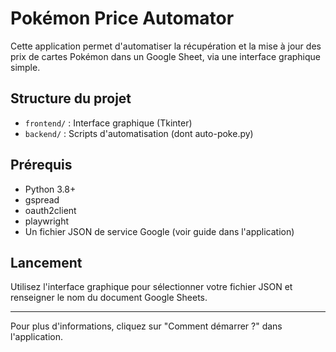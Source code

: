 # Pokémon Price Automator

Cette application permet d'automatiser la récupération et la mise à jour des prix de cartes Pokémon dans un Google Sheet, via une interface graphique simple.

## Structure du projet

- `frontend/` : Interface graphique (Tkinter)
- `backend/` : Scripts d'automatisation (dont auto-poke.py)

## Prérequis
- Python 3.8+
- gspread
- oauth2client
- playwright
- Un fichier JSON de service Google (voir guide dans l'application)

## Lancement
Utilisez l'interface graphique pour sélectionner votre fichier JSON et renseigner le nom du document Google Sheets.

---

Pour plus d'informations, cliquez sur "Comment démarrer ?" dans l'application. 
